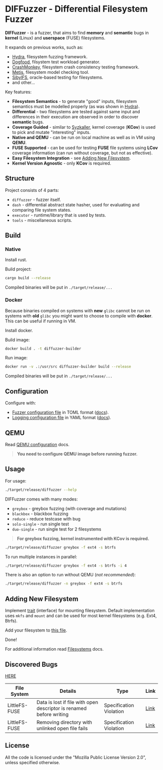 # DIFFuzzer - Differential Filesystem Fuzzer

__DIFFuzzer__ - is a fuzzer, that aims to find __memory__ and __semantic__ bugs in __kernel__ (Linux) and __userspace__ (FUSE) filesystems.

It expands on previous works, such as:

- [Hydra](https://dl.acm.org/doi/abs/10.1145/3341301.3359662), filesystem fuzzing framework.
- [Dogfood](https://dl.acm.org/doi/abs/10.1145/3377811.3380350), filsystem test workload generator.
- [CrashMonkey](https://dl.acm.org/doi/abs/10.1145/3320275), filesystem crash consistency testing framework.
- [Metis](https://www.usenix.org/conference/fast24/presentation/liu-yifei), filesystem model checking tool.
- [SibylFS](https://dl.acm.org/doi/abs/10.1145/2815400.2815411), oracle-based testing for filesystems.
- and other...

Key features:

- __Filesystem Semantics__ - to generate "good" inputs, filesystem semantics must be modelled properly (as was shown in [Hydra](https://dl.acm.org/doi/abs/10.1145/3341301.3359662)).
- __Differential__ - two filesystems are tested against same input and differences in their execution are observed in order to discover __semantic__ bugs.
- __Coverage Guided__ - similar to [Syzkaller](https://github.com/google/syzkaller), kernel coverage (__KCov__) is used to pick and mutate "interesting" inputs.
- __Native and QEMU__ - can be run on local machine as well as in VM using __QEMU__.
- __FUSE Supported__ - can be used for testing __FUSE__ file systems using __LCov__ coverage information (can run without coverage, but not as effective).
- __Easy Filesystem Integration__ - see [Adding New Filesystem](#adding-new-filesystem).
- __Kernel Version Agnostic__ - only __KCov__ is required.

## Structure

Project consists of 4 parts:

- `diffuzzer` - fuzzer itself.
- `dash` - differential abstract state hasher, used for evaluating and comparing file system states.
- `executor` - runtime/library that is used by tests.
- `tools` - miscellaneous scripts.

## Build

### Native

Install rust.

Build project:

```sh
cargo build --release
```

Compiled binaries will be put in `./target/release/...`

### Docker

Because binaries compiled on systems with __new__ `glibc` cannot be run on systems with __old__ `glibc` you might want to choose to compile with __docker__. This can be useful if running in VM.

Install docker.

Build image:

```sh
docker build . -t diffuzzer-builder
```

Run image:

```sh
docker run -v .:/usr/src diffuzzer-builder build --release
```

Compiled binaries will be put in `./target/release/...`

## Configuration

Configure with:

- [Fuzzer configuration file](./config.toml) in TOML format ([docs](./diffuzzer/src/config.rs)).
- [Logging configuration file](./log4rs.yml) in YAML format ([docs](https://docs.rs/log4rs/latest/log4rs/#configuration)).

## QEMU

Read [QEMU configuration](./docs/QEMU.md) docs.

> __You need to configure QEMU image before running fuzzer.__

## Usage

For usage:

```sh
./target/release/diffuzzer --help
```

DIFFuzzer comes with many modes:

- `greybox` - greybox fuzzing (with coverage and mutations)
- `blackbox` - blackbox fuzzing
- `reduce` - reduce testcase with bug
- `solo-single` - run single test
- `duo-single` - run single test for 2 filesystems

> __For greybox fuzzing, kernel instrumented with KCov is required.__

```sh
./target/release/diffuzzer greybox -f ext4 -s btrfs
```

To run multiple instances in parallel:

```sh
./target/release/diffuzzer greybox -f ext4 -s btrfs -i 4
```

There is also an option to run without QEMU (*not recommended*):

```sh
./target/release/diffuzzer -n greybox -f ext4 -s btrfs
```

## Adding New Filesystem

Implement [trait](./diffuzzer/src/mount/mod.rs) (interface) for mounting filesystem. Default implementation uses `mkfs` and `mount` and can be used for most kernel filesystems (e.g. Ext4, Btrfs).

Add your filesystem to [this file](./diffuzzer/src/filesystems.rs).

Done!

For additional information read [Filesystems](./docs/Filesystems.md) docs.

## Discovered Bugs

[HERE](./discovered/)

File System | Details | Type | Link
----------- | ------- | ---- | ----
LittleFS-FUSE | Data is lost if file with open descriptor is renamed before writing | Specification Violation | [Link](./discovered/littlefs/78/Issue.md)
LittleFS-FUSE | Removing directory with unlinked open file fails | Specification Violation | [Link](./discovered/littlefs/79/Issue.md)

## License

All the code is licensed under the "Mozilla Public License Version 2.0", unless specified otherwise.
